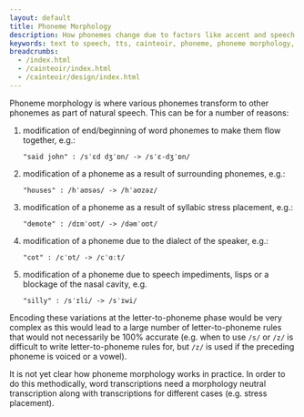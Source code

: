 ```yaml
---
layout: default
title: Phoneme Morphology
description: How phonemes change due to factors like accent and speech impediments.
keywords: text to speech, tts, cainteoir, phoneme, phoneme morphology, accent, dialect
breadcrumbs:
  - /index.html
  - /cainteoir/index.html
  - /cainteoir/design/index.html
---
```


Phoneme morphology is where various phonemes transform to other phonemes as
part of natural speech. This can be for a number of reasons:

1.  modification of end/beginning of word phonemes to make them flow
    together, e.g.:

        "said john" : /sˈɛd dʒˈɒn/ -> /sˈɛ-dʒˈɒn/

2.  modification of a phoneme as a result of surrounding phonemes, e.g.:

        "houses" : /hˈaʊsəs/ -> /hˈaʊzəz/

3.  modification of a phoneme as a result of syllabic stress placement,
    e.g.:

        "demote" : /dɪmˈoʊt/ -> /dəmˈoʊt/

4.  modification of a phoneme due to the dialect of the speaker, e.g.:

        "cot" : /cˈɒt/ -> /cˈɑːt/

5.  modification of a phoneme due to speech impediments, lisps or a
    blockage of the nasal cavity, e.g.

        "silly" : /sˈɪli/ -> /sˈɪwi/

Encoding these variations at the letter-to-phoneme phase would be very
complex as this would lead to a large number of letter-to-phoneme rules
that would not necessarily be 100% accurate (e.g. when to use `/s/` or `/z/`
is difficult to write letter-to-phoneme rules for, but `/z/` is used if
the preceding phoneme is voiced or a vowel).

It is not yet clear how phoneme morphology works in practice. In order
to do this methodically, word transcriptions need a morphology neutral
transcription along with transcriptions for different cases (e.g. stress
placement).
